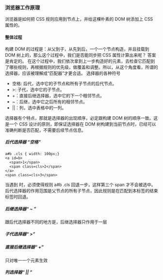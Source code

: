 ### 浏览器工作原理
浏览器是如何把 CSS 规则应用到节点上，并给这棵朴素的 DOM 树添加上 CSS 属性的。

#### 整体过程
构建 DOM 的过程是：从父到子，从先到后，一个一个节点构造，并且挂载到 DOM 树上的，那么这个过程中，我们是否能同步把 CSS 属性计算出来呢？
答案是肯定的。
在这个过程中，我们依次拿到上一步构造好的元素，去检查它匹配到了哪些规则，再根据规则的优先级，做覆盖和调整。所以，从这个角度看，所谓的选择器，应该被理解成“匹配器”才更合适。
选择器的各种符号
* 空格: 后代，选中它的子节点和所有子节点的后代节点。
* \>: 子代，选中它的子节点。
* +：直接后继选择器，选中它的下一个相邻节点。
* ~：后继，选中它之后所有的相邻节点。
* ||：列，选中表格中的一列。

选择器有个特点，那就是选择器的出现顺序，必定跟构建 DOM 树的顺序一致。这是一个 CSS 设计的原则，即保证选择器在 DOM 树构建到当前节点时，已经可以准确判断是否匹配，不需要后续节点信息。

##### 后代选择器 “空格”
```
a#b .cls { width: 100px;}
<a id=b>    
  <span>1</span>    
  <span class=cls>2</span>
</a>
<span class=cls>3</span>
```
当遇到 时，必须使得规则 a#b .cls 回退一步，这样第三个 span 才不会被选中。后代选择器的作用范围是父节点的所有子节点，因此规则是在匹配到本标签的结束标签时回退。

##### 后继选择器“ ~ ”
跟后代选择器不同的地方是，后继选择器只作用于一层

##### 子代选择器“ >”
##### 直接后继选择器“ +”
只对唯一一个元素生效
##### 列选择器“ || ”
